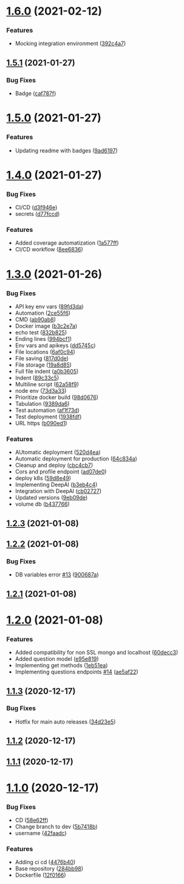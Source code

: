 # [1.6.0](https://github.com/fafagorg/reviews/compare/v1.5.1...v1.6.0) (2021-02-12)


### Features

* Mocking integration environment ([392c4a7](https://github.com/fafagorg/reviews/commit/392c4a78a57318e9473f2891953990f33f343b88))



## [1.5.1](https://github.com/fafagorg/reviews/compare/v1.5.0...v1.5.1) (2021-01-27)


### Bug Fixes

* Badge ([caf787f](https://github.com/fafagorg/reviews/commit/caf787ff465933445886916fc3ac9f88b3d9ee6f))



# [1.5.0](https://github.com/fafagorg/reviews/compare/v1.4.0...v1.5.0) (2021-01-27)


### Features

* Updating readme with badges ([9ad6197](https://github.com/fafagorg/reviews/commit/9ad61974b6a34c4c8073d085e5cee36853d6696d))



# [1.4.0](https://github.com/fafagorg/reviews/compare/v1.3.0...v1.4.0) (2021-01-27)


### Bug Fixes

* CI/CD ([d3f946e](https://github.com/fafagorg/reviews/commit/d3f946e13d4a12e446d78eb144f1f0a2c898c9fe))
* secrets ([d77fccd](https://github.com/fafagorg/reviews/commit/d77fccd703547d4a23d2cca93d9c7bf4b87ce7c8))


### Features

* Added coverage automatization ([1a577ff](https://github.com/fafagorg/reviews/commit/1a577ff6fe1d75bd988736af74055986b8bb479c))
* CI/CD workflow ([8ee6836](https://github.com/fafagorg/reviews/commit/8ee683673af2eed6119b8876535eaa9fa788dbdc))



# [1.3.0](https://github.com/fafagorg/reviews/compare/v1.2.3...v1.3.0) (2021-01-26)


### Bug Fixes

* API key env vars ([89fd3da](https://github.com/fafagorg/reviews/commit/89fd3da507091d26d94ae51ff7742a8fb3f20fdc))
* Automation ([2ce55f6](https://github.com/fafagorg/reviews/commit/2ce55f6bc21f8cdf8419aea1482a95c3bad7371d))
* CMD ([ab90ab8](https://github.com/fafagorg/reviews/commit/ab90ab832bfb3f358d5f9f19765494605cb34d3c))
* Docker image ([b3c2e7a](https://github.com/fafagorg/reviews/commit/b3c2e7a394851f1186fa23a78fff0b596e3a2da3))
* echo test ([832b825](https://github.com/fafagorg/reviews/commit/832b825682029694b3e3c1da7e59005c65e7e238))
* Ending lines ([994bcf1](https://github.com/fafagorg/reviews/commit/994bcf1980e4cbdd30221dfeb1e6096b6526ce3b))
* Env vars and apikeys ([dd5745c](https://github.com/fafagorg/reviews/commit/dd5745c9e5b5c31caec98e738f70bd9e5f7b3a1d))
* File locations ([6af0c94](https://github.com/fafagorg/reviews/commit/6af0c9400ac0e35d8d54e83cbad501d2156e0ff7))
* File saving ([817d0de](https://github.com/fafagorg/reviews/commit/817d0de382f1889f37525f3af60f0b476b7d876c))
* File storage ([19a8d85](https://github.com/fafagorg/reviews/commit/19a8d854a6a700123cb8e983c2a3392a9469acf2))
* Full file indent ([a0b3605](https://github.com/fafagorg/reviews/commit/a0b36050aae6ed4c1ab38d8c43174509a325c813))
* Indent ([89c33c5](https://github.com/fafagorg/reviews/commit/89c33c5768e303d520c78fd6f27073a05b241c6b))
* Multiline script ([62a58f9](https://github.com/fafagorg/reviews/commit/62a58f918834c5ae1d76ec462f43ea451c5bd9eb))
* node env ([73d3a33](https://github.com/fafagorg/reviews/commit/73d3a33323803a87644040f0f8ed0ad15bc98a97))
* Prioritize docker build ([98d0676](https://github.com/fafagorg/reviews/commit/98d0676aef2e832a51633e3bc7e9f01c50f0dcd1))
* Tabulation ([9389da6](https://github.com/fafagorg/reviews/commit/9389da6c8852ea784cf97642c7581dc75921e6f5))
* Test automation ([af1f73d](https://github.com/fafagorg/reviews/commit/af1f73debca59059366c543bf1ed1b5504095ceb))
* Test deployment ([1938fdf](https://github.com/fafagorg/reviews/commit/1938fdf0e8cf1e53c251e30d0113958ec5bd0e0c))
* URL https ([b090ed1](https://github.com/fafagorg/reviews/commit/b090ed12e898f5e27914a48546440dd3cac545ef))


### Features

* AUtomatic deployment ([520d4ea](https://github.com/fafagorg/reviews/commit/520d4eabe3a6f481d2f910e4e5102729e89e3b75))
* Automatic deployment for production ([64c834a](https://github.com/fafagorg/reviews/commit/64c834aebfd3559e58cbe02f60509e0abf572c10))
* Cleanup and deploy ([cbc4cb7](https://github.com/fafagorg/reviews/commit/cbc4cb77e1ae6afad4d8acfe3d3f4f5d87eb6450))
* Cors and profile endpoint ([ad07de0](https://github.com/fafagorg/reviews/commit/ad07de0ace365edbcbdf907602bd2ad642bb9fa7))
* deploy k8s ([59d8e49](https://github.com/fafagorg/reviews/commit/59d8e49dbc419aa23e89f3603ab22a22b19331bb))
* Implementing DeepAI ([b3eb4c4](https://github.com/fafagorg/reviews/commit/b3eb4c4f07ed87f4dca2384f44078de92bb89c10))
* Integration with DeepAI ([cb02727](https://github.com/fafagorg/reviews/commit/cb02727b0d70b8d535909cacfd76e1e5856757c9))
* Updated versions ([9eb09de](https://github.com/fafagorg/reviews/commit/9eb09dedc4777a3310a4926984aafbe4a9a9fa9d))
* volume db ([b437766](https://github.com/fafagorg/reviews/commit/b437766ab7aa7a47aa44ac6a58cec074cc802dab))



## [1.2.3](https://github.com/fafagorg/reviews/compare/v1.2.2...v1.2.3) (2021-01-08)



## [1.2.2](https://github.com/fafagorg/reviews/compare/v1.2.1...v1.2.2) (2021-01-08)


### Bug Fixes

* DB variables error [#13](https://github.com/fafagorg/reviews/issues/13) ([900687a](https://github.com/fafagorg/reviews/commit/900687a10e0272f3b9db46575112dc7c68d33fe7))



## [1.2.1](https://github.com/fafagorg/reviews/compare/v1.2.0...v1.2.1) (2021-01-08)



# [1.2.0](https://github.com/fafagorg/reviews/compare/v1.1.3...v1.2.0) (2021-01-08)


### Features

* Added compatibility for non SSL mongo and localhost ([60decc3](https://github.com/fafagorg/reviews/commit/60decc30e748d87195b0915eadb4d30ec292e628))
* Added question model ([e95e819](https://github.com/fafagorg/reviews/commit/e95e819379d4c78634b539e298092320c5bf4229))
* Implementing get methods ([1eb51ea](https://github.com/fafagorg/reviews/commit/1eb51eabd5ffb32ecfcbf4c7b843b13d3dbdc02f))
* Implementing questions endpoints [#14](https://github.com/fafagorg/reviews/issues/14) ([ae5af22](https://github.com/fafagorg/reviews/commit/ae5af22ca74c523d631fb60bdcadb3943973f3c1))



## [1.1.3](https://github.com/fafagorg/reviews/compare/v1.1.2...v1.1.3) (2020-12-17)


### Bug Fixes

* Hotfix for main auto releases ([34d23e5](https://github.com/fafagorg/reviews/commit/34d23e5551e927859252ce3051df8671250a94f3))



## [1.1.2](https://github.com/fafagorg/reviews/compare/v1.1.1...v1.1.2) (2020-12-17)



## [1.1.1](https://github.com/fafagorg/reviews/compare/v1.1.0...v1.1.1) (2020-12-17)



# [1.1.0](https://github.com/fafagorg/reviews/compare/284bb988665575a8194b7d2a29c7f58d6a074a29...v1.1.0) (2020-12-17)


### Bug Fixes

* CD ([58e62ff](https://github.com/fafagorg/reviews/commit/58e62ffdfc4c90afd0f800cae59030e45dc3521a))
* Change branch to dev ([5b7418b](https://github.com/fafagorg/reviews/commit/5b7418b8ef108b2e505ceebc43f19673be985f50))
* username ([42faadc](https://github.com/fafagorg/reviews/commit/42faadcf29855042244be2c4e0c24789ff1a0dd0))


### Features

* Adding ci cd ([4476b40](https://github.com/fafagorg/reviews/commit/4476b40b880330ca96391fd9cae72d7e7cac1a80))
* Base repository ([284bb98](https://github.com/fafagorg/reviews/commit/284bb988665575a8194b7d2a29c7f58d6a074a29))
* Dockerfile ([12f0166](https://github.com/fafagorg/reviews/commit/12f01668b6cb9fd27bff7c05edae2128def00a64))



